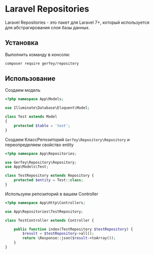 # Laravel Repositories

Laravel Repositories - это пакет для Laravel 7+, который используется для абстрагирования слоя базы данных.

## Установка

Выполнить команду в консоли:


 ```bash
 composer require gerfey/repository
 ```


## Использование

Создаем модель

```php
<?php namespace App\Models;

use Illuminate\Database\Eloquent\Model;

class Test extends Model
{
    protected $table = 'test';
}
```

Cоздаем КлассРепозиторий ```Gerfey\Repository\Repository``` и переопределяем свойство entity

```php
<?php namespace App\Repositories;

use Gerfey\Repository\Repository;
use App\Models\Test;

class TestRepository extends Repository {
    protected $entity = Test::class;
}
```

Используем репозиторий в вашем Controller

```php
<?php namespace App\Http\Controllers;

use App\Repositories\TestRepository;

class TestController extends Controller {

    public function index(TestRepository $testRepository) {
        $result = $testRepository->all();
        return \Response::json($result->toArray());
    }
}
```
